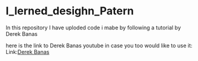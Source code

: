 # I_lerned_desighn_Patern

In this repository I have uploded code i mabe by following a tutorial by Derek Banas
 
here is the link to Derek Banas youtube in case you too would like to use it:  
Link:[Derek Banas](https://www.youtube.com/watch?v=vNHpsC5ng_E&list=PLF206E906175C7E07) 
 
